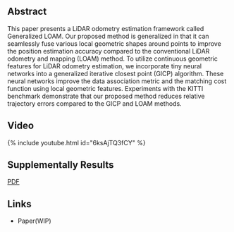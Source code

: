 
## Abstract

This paper presents a LiDAR odometry estimation framework called Generalized LOAM.
Our proposed method is generalized in that it can seamlessly fuse various local geometric shapes around points to improve the position estimation accuracy compared to the conventional LiDAR odometry and mapping (LOAM) method.
To utilize continuous geometric features for LiDAR odometry estimation, we incorporate tiny neural networks into a generalized iterative closest point (GICP) algorithm.
These neural networks improve the data association metric and the matching cost function using local geometric features.
Experiments with the KITTI benchmark demonstrate that our proposed method reduces relative trajectory errors compared to the GICP and LOAM methods.


## Video

{% include youtube.html id="6ksAjTQ3fCY" %}

## Supplementally Results

[PDF](./materials/SupplementaryResults.pdf)

## Links

- Paper(WIP)
